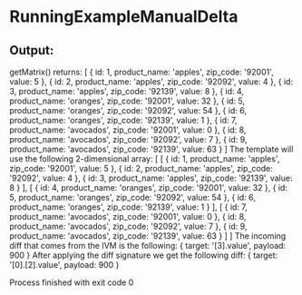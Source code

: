# RunningExampleManualDelta
## Output:


getMatrix() returns:
 [ { id: 1, product_name: 'apples', zip_code: '92001', value: 5 },
  { id: 2, product_name: 'apples', zip_code: '92092', value: 4 },
  { id: 3, product_name: 'apples', zip_code: '92139', value: 8 },
  { id: 4, product_name: 'oranges', zip_code: '92001', value: 32 },
  { id: 5, product_name: 'oranges', zip_code: '92092', value: 54 },
  { id: 6, product_name: 'oranges', zip_code: '92139', value: 1 },
  { id: 7, product_name: 'avocados', zip_code: '92001', value: 0 },
  { id: 8, product_name: 'avocados', zip_code: '92092', value: 7 },
  { id: 9, product_name: 'avocados', zip_code: '92139', value: 63 } ]
The template will use the following 2-dimensional array:
 [ [ { id: 1, product_name: 'apples', zip_code: '92001', value: 5 },
    { id: 2, product_name: 'apples', zip_code: '92092', value: 4 },
    { id: 3, product_name: 'apples', zip_code: '92139', value: 8 } ],
  [ { id: 4, product_name: 'oranges', zip_code: '92001', value: 32 },
    { id: 5, product_name: 'oranges', zip_code: '92092', value: 54 },
    { id: 6, product_name: 'oranges', zip_code: '92139', value: 1 } ],
  [ { id: 7, product_name: 'avocados', zip_code: '92001', value: 0 },
    { id: 8, product_name: 'avocados', zip_code: '92092', value: 7 },
    { id: 9, product_name: 'avocados', zip_code: '92139', value: 63 } ] ]
The incoming diff that comes from the IVM is the following:
 { target: '[3].value', payload: 900 }
After applying the diff signature we get the following diff:
 { target: '[0].[2].value', payload: 900 }

Process finished with exit code 0

